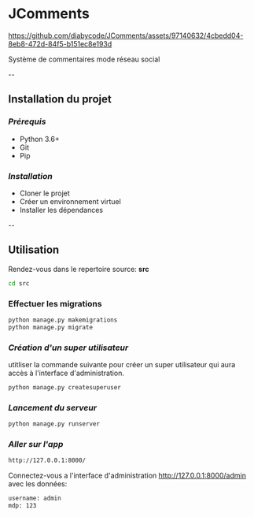 # JComments




https://github.com/diabycode/JComments/assets/97140632/4cbedd04-8eb8-472d-84f5-b151ec8e193d



Système de commentaires mode réseau social

--
## Installation du projet

### *Prérequis*

- Python 3.6+
- Git 
- Pip

### *Installation*

- Cloner le projet
- Créer un environnement virtuel
- Installer les dépendances

--
## Utilisation

Rendez-vous dans le repertoire source: **src**

```bash
cd src
```

### Effectuer les migrations

```bash
python manage.py makemigrations
python manage.py migrate
```


### *Création d'un super utilisateur*
utitliser la commande suivante pour créer un super utilisateur qui aura accès à l'interface d'administration.

```bash
python manage.py createsuperuser
```


### *Lancement du serveur*

```bash	
python manage.py runserver
```

### *Aller sur l'app*
    
```bash
http://127.0.0.1:8000/
``` 

Connectez-vous a l'interface d'administration
http://127.0.0.1:8000/admin avec les données:
```bash
username: admin
mdp: 123
``` 

